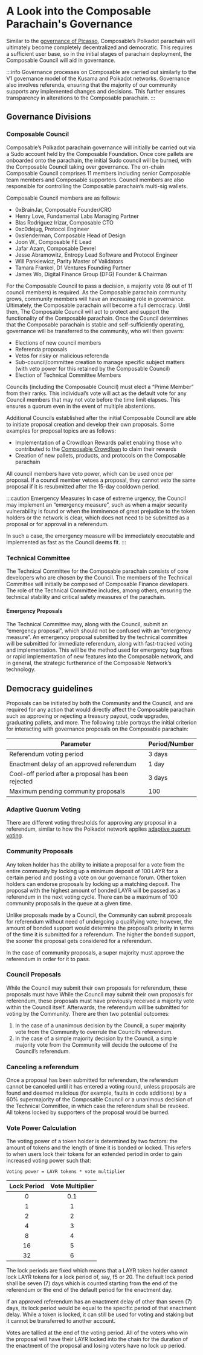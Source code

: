 # A Look into the Composable Parachain's Governance

Similar to the [governance of Picasso](../parachains/picasso/governance), Composable’s Polkadot parachain will ultimately become completely decentralized and democratic. This requires a sufficient user base, so in the initial stages of parachain deployment, the Composable Council will aid in governance. 

:::info
Governance processes on Composable are carried out similarly to the V1 governance model of the Kusama and Polkadot networks. Governance also involves referenda, ensuring that the majority of our community supports any implemented changes and decisions. This further ensures transparency in alterations to the Composable parachain.
:::

## Governance Divisions

### Composable Council

Composable’s Polkadot parachain governance will initially be carried out via a Sudo account held by the Composable Foundation. Once core pallets are onboarded onto the parachain, the initial Sudo council will be burned, with the Composable Council taking over governance. The on-chain Composable Council comprises 11 members including senior Composable team members and Composable supporters. Council members are also responsible for controlling the Composable parachain’s multi-sig wallets.

Composable Council members are as follows:
- 0xBrainJar, Composable Founder/CRO
- Henry Love, Fundamental Labs Managing Partner
- Blas Rodriguez Irizar, Composable CTO
- 0xc0dejug, Protocol Engineer
- 0xslenderman, Composable Head of Design
- Joon W., Composable FE Lead
- Jafar Azam, Composable Devrel
- Jesse Abramowitz, Entropy Lead Software and Protocol Engineer
- Will Pankiewicz, Parity Master of Validators
- Tamara Frankel, D1 Ventures Founding Partner
- James Wo, Digital Finance Group (DFG) Founder & Chairman

For the Composable Council to pass a decision, a majority vote (6 out of 11 council members) is required. As the Composable parachain community grows, community members will have an increasing role in governance. Ultimately, the Composable parachain will become a full democracy. Until then, The Composable Council will act to protect and support the functionality of the Composable parachain. Once the Council determines that the Composable parachain is stable and self-sufficiently operating, governance will be transferred to the community, who will then govern:

- Elections of new council members
- Referenda proposals
- Vetos for risky or malicious referenda
- Sub-council/committee creation to manage specific subject matters (with veto power for this retained by the Composable Council)
- Election of Technical Committee Members

Councils (including the Composable Council) must elect a “Prime Member” from their ranks. This individual’s vote will act as the default vote for any Council members that may not vote before the time limit elapses. This ensures a quorum even in the event of multiple abstentions.

Additional Councils established after the initial Composable Council are able to initiate proposal creation and develop their own proposals. Some examples for proposal topics are as follows:

- Implementation of a Crowdloan Rewards pallet enabling those who contributed to the [Composable Crowdloan](../composable/composable-crowdloan.md) to claim their rewards
- Creation of new pallets, products, and protocols on the Composable parachain

All council members have veto power, which can be used once per proposal. If a council member vetoes a proposal, they cannot veto the same proposal if it is resubmitted after the 15-day cooldown period.

:::caution Emergency Measures
In case of extreme urgency, the Council may implement an “emergency measure”, such as when a major security vulnerability is found or when the imminence of great prejudice to the token holders or the network is clear, which does not need to be submitted as a proposal or for approval in a referendum. 

In such a case, the emergency measure will be immediately executable and implemented as fast as the Council deems fit.
:::

### Technical Committee

The Technical Committee for the Composable parachain consists of core developers who are chosen by the Council. The members of the Technical Committee will initially be composed of Composable Finance developers. The role of the Technical Committee includes, among others, ensuring the technical stability and critical safety measures of the parachain. 

#### Emergency Proposals

The Technical Committee may, along with the Council, submit an “emergency proposal”, which should not be confused with an “emergency measure”. An emergency proposal submitted by the technical committee will be submitted for immediate referendum, along with fast-tracked voting and implementation. This will be the method used for emergency bug fixes or rapid implementation of new features into the Composable network, and in general, the strategic furtherance of the Composable Network’s technology.

## Democracy guidelines

Proposals can be initiated by both the Community and the Council, and are required for any action that would directly affect the Composable parachain such as approving or rejecting a treasury payout, code upgrades, graduating pallets, and more. The following table portrays the initial criterion for interacting with governance proposals on the Composable parachain:

| Parameter                                          | Period/Number  |
|----------------------------------------------------|----------------|
| Referendum voting period                           | 3 days          |
| Enactment delay of an approved referendum          | 1 day         |
| Cool-off period after a proposal has been rejected | 3 days        |
| Maximum pending community proposals                | 100 |

### Adaptive Quorum Voting

There are different voting thresholds for approving any proposal in a referendum, similar to how the Polkadot network applies [adaptive quorum voting](https://wiki.polkadot.network/docs/learn-governance#adaptive-quorum-biasing).

### Community Proposals

Any token holder has the ability to initiate a proposal for a vote from the entire community by locking up a minimum deposit of 100 LAYR for a certain period and posting a vote on our governance forum. Other token holders can endorse proposals by locking up a matching deposit. The proposal with the highest amount of bonded LAYR will be passed as a referendum in the next voting cycle. There can be a maximum of 100 community proposals in the queue at a given time.

Unlike proposals made by a Council, the Community can submit proposals for referendum without need of undergoing a qualifying vote; however, the amount of bonded support would determine the proposal’s priority in terms of the time it is submitted for a referendum. The higher the bonded support, the sooner the proposal gets considered for a referendum.

In the case of community proposals, a super majority must approve the referendum in order for it to pass.

### Council Proposals

While the Council may submit their own proposals for referendum, these proposals must have While the Council may submit their own proposals for referendum, these proposals must have previously received a majority vote within the Council itself. Afterwards, the referendum will be submitted for voting by the Community. There are then two potential outcomes:

1. In the case of a unanimous decision by the Council, 
   a super majority vote from the Community to overrule the Council’s referendum.
2. In the case of a simple majority decision by the Council, 
   a simple majority vote from the Community will decide the outcome of the Council’s referendum.

### Canceling a referendum 

Once a proposal has been submitted for referendum, the referendum cannot be canceled until it has entered a voting round, unless proposals are found and deemed malicious (for example, faults in code additions) by a 60% supermajority of the Composable Council or a unanimous decision of the Technical Committee, in which case the referendum shall be revoked. All tokens locked by supporters of the proposal would be burned.

### Vote Power Calculation

The voting power of a token holder is determined by two factors: 
the amount of tokens and the length of time it is bonded or locked. 
This refers to when users lock their tokens for an extended period in order to gain increased voting power such that:

    Voting power = LAYR tokens * vote multiplier

| Lock Period | Vote Multiplier |
|:-----------:|:---------------:|
|      0      |       0.1       |
|      1      |        1        |
|      2      |        2        |
|      4      |        3        |
|      8      |        4        |
|     16      |        5        |
|     32      |        6        |

The lock periods are fixed which means that a LAYR token holder cannot lock LAYR tokens for a lock period of, say, f5 or 20. The default lock period shall be seven (7) days which is counted starting from the end of the referendum or the end of the default period for the enactment day. 

If an approved referendum has an enactment delay of other than seven (7) days, its lock period would be equal to the specific period of that enactment delay. While a token is locked, it can still be used for voting and staking but it cannot be transferred to another account.

Votes are tallied at the end of the voting period. All of the voters who win the proposal will have their LAYR locked into the chain for the duration of the enactment of the proposal and losing voters have no lock up period.
